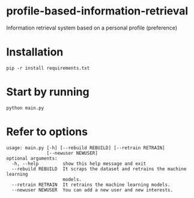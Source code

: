 # profile-based-information-retrieval
Information retrieval system based on a personal profile (preference)

# Installation
    pip -r install requirements.txt

# Start by running
    python main.py

# Refer to options
    usage: main.py [-h] [--rebuild REBUILD] [--retrain RETRAIN]
                   [--newuser NEWUSER]
    optional arguments:
      -h, --help         show this help message and exit
      --rebuild REBUILD  It scraps the dataset and retrains the machine learning
                         models.
      --retrain RETRAIN  It retrains the machine learning models.
      --newuser NEWUSER  You can add a new user and new interests.

